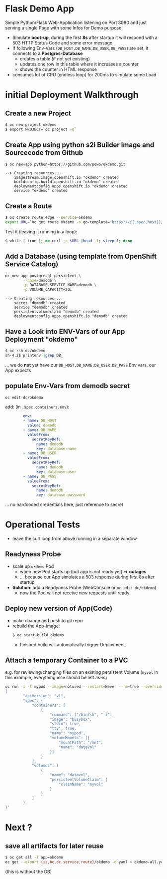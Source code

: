 # Flask Demo App

Simple Python/Flask Web-Application listening on Port 8080 and just serving
a single Page with some Infos for Demo purpose.

* Simulate **boot-up**, during the first **8s** after startup it will respond with
  a 503 HTTP Status Code and some error message
* If following Env-Vars (`DB_HOST,DB_NAME,DB_USER,DB_PASS`) are set, 
  it connects to a **Postgres-Database**
  * creates a table (if not yet existing)
  * updates one row in this table where it increases a counter
  * shows the counter in HTML response
* consumes lot of CPU (endless loop) for 200ms to simulate some Load
  


# initial Deployment Walkthrough

## Create a new Project
```bash
$ oc new-project okdemo
$ export PROJECT=`oc project -q`
```

## Create App using python s2i Builder image and Sourcecode from Github
```bash
$ oc new-app python~https://github.com/powo/okdemo.git
```

```
--> Creating resources ...
    imagestream.image.openshift.io "okdemo" created
    buildconfig.build.openshift.io "okdemo" created
    deploymentconfig.apps.openshift.io "okdemo" created
    service "okdemo" created
```

## Create a Route
```bash
$ oc create route edge --service=okdemo
export URL=`oc get route okdemo -o go-template='https://{{.spec.host}}/'`
```
Test it (leaving it running in a loop):
```bash
$ while [ true ]; do curl -s $URL |head -1; sleep 1; done
```

## Add a Database (using template from OpenShift Service Catalog)
```bash
oc new-app postgresql-persistent \
        --name=demodb \
        -p DATABASE_SERVICE_NAME=demodb \
        -p VOLUME_CAPACITY=2Gi
```

```
--> Creating resources ...
    secret "demodb" created
    service "demodb" created
    persistentvolumeclaim "demodb" created
    deploymentconfig.apps.openshift.io "demodb" created
```


## Have a Look into ENV-Vars of our App Deployment "okdemo"
```bash
$ oc rsh dc/okdemo
sh-4.2$ printenv |grep DB_
```
... we do **not** yet have our `DB_HOST,DB_NAME,DB_USER,DB_PASS` Env vars, our 
App expects


## populate Env-Vars from demodb secret
```bash
oc edit dc/okdemo
``` 
add: (in `.spec.containers.env`):
```yaml
        env:
        - name: DB_HOST
          value: demodb
        - name: DB_NAME
          valueFrom:
            secretKeyRef:
              name: demodb
              key: database-name
        - name: DB_USER
          valueFrom:
            secretKeyRef:
              name: demodb
              key: database-user
        - name: DB_PASS
          valueFrom:
            secretKeyRef:
              name: demodb
              key: database-password
```
... no hardcoded credentials here, just reference to secret




# Operational Tests

* leave the curl loop from above running in a separate window 

## Readyness Probe

* scale up `okdemo` Pod
  * when new Pod starts up (but app is not ready yet) => **outages**
  * ... because our App simulates a 503 response during first 8s after startup
* **Solution**: add a Readyness Probe (WebConsole or `oc edit dc/okdemo`)
  * now the Pod will not receive new requests until ready
  
## Deploy new version of App(Code)

* make change and push to git repo
* rebuild the App-image:
  ```bash
  $ oc start-build okdemo
  ```
  * finished build will automatically trigger Deployment
  
## Attach a temporary Container to a PVC

e.g. for reviewing/changing files on an existing persistent Volume
(`myvol` in this example, everything else should be left as-is)


```bash
oc run -i -t mypod --image=notused --restart=Never --rm=true --overrides='
{
        "apiVersion": "v1",
        "spec": {
            "containers": [
                {
                    "command": ["/bin/sh", "-i"],
                    "image": "busybox",
                    "stdin": true,
                    "tty": true,
                    "name": "mypod",
                    "volumeMounts": [{
                        "mountPath": "/mnt",
                        "name": "datavol"
                    }]
                }
            ],        
            "volumes": [
                {
                    "name": "datavol",
                    "persistentVolumeClaim": {
                        "claimName": "myvol"
                    }
                }
            ]
        }
}'  
```



# Next ?

## save all artifacts for later reuse
```bash
$ oc get all -l app=okdemo
oc get --export {is,bc,dc,service,route}/okdemo -o yaml > okdemo-all.yaml
```
(this is without the DB)

